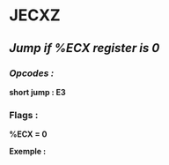 # JECXZ

## *Jump if  %ECX register is 0*

### *Opcodes :*

**short jump : E3**

### Flags :

**%ECX = 0**

 

**Exemple :**